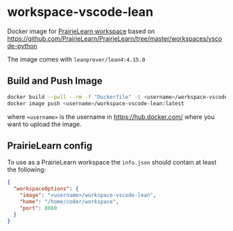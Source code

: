 # workspace-vscode-lean

Docker image for [PrairieLearn workspace](https://prairielearn.readthedocs.io/en/latest/workspaces/) based on <https://github.com/PrairieLearn/PrairieLearn/tree/master/workspaces/vscode-python>

The image comes with `leanprover/lean4:4.15.0`

## Build and Push Image

```bash
docker build --pull --rm -f "Dockerfile" -t <username>/workspace-vscode-lean:latest "."
docker image push <username>/workspace-vscode-lean:latest
```
where `<username>` is the username in <https://hub.docker.com/> where you want to upload the image.

## PrairieLearn config

To use as a PrairieLearn workspace the `info.json` should contain at least the following:

```json
{
  "workspaceOptions": {
    "image": "<username>/workspace-vscode-lean",
    "home": "/home/coder/workspace",
    "port": 8080
  }
}
